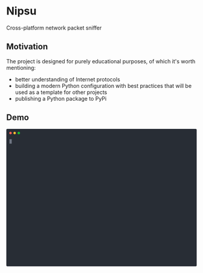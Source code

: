 # Nipsu

Cross-platform network packet sniffer

## Motivation

The project is designed for purely educational purposes, of which it's worth mentioning:

- better understanding of Internet protocols
- building a modern Python configuration with best practices that will be used as a template for other projects
- publishing a Python package to PyPi

## Demo

![demo](./assets/demo.svg)
